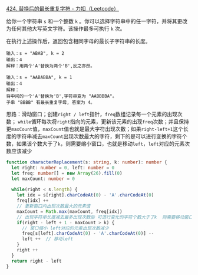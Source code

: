 [424. 替换后的最长重复字符 - 力扣（Leetcode）](https://leetcode.cn/problems/longest-repeating-character-replacement/description/)

给你一个字符串 `s` 和一个整数 `k` 。你可以选择字符串中的任一字符，并将其更改为任何其他大写英文字符。该操作最多可执行 `k` 次。

在执行上述操作后，返回包含相同字母的最长子字符串的长度。

```
输入：s = "ABAB", k = 2
输出：4
解释：用两个'A'替换为两个'B',反之亦然。

输入：s = "AABABBA", k = 1
输出：4
解释：
将中间的一个'A'替换为'B',字符串变为 "AABBBBA"。
子串 "BBBB" 有最长重复字母, 答案为 4。
```

思路：滑动窗口；创建`right / left`指针，`freq`数组记录每一个元素的出现次数；
`while`循环每次将`right`指向的元素，更新该元素的出现`freq`次数；并且保持更`maxCount`值，`maxCount`值也就是最大字符出现次数；如果`right-left+1`这个长度的字符串减去`maxCount`出现次数最大的字符，剩下的是可以进行变换的字符个数，如果该个数大于了`k`，则需要缩小窗口，也就是移动`left`，`left`对应的元素次数应该减少

```typescript
function characterReplacement(s: string, k: number): number {
  let right: number = 0, left: number = 0
  let freq: number[] = new Array(26).fill(0)
  let maxCount: number = 0
  
  while(right < s.length) {
    let idx = s[right].charCodeAt(0) - 'A'.charCodeAt(0)
    freq[idx] ++
    // 更新窗口内出现次数最大的元素值
    maxCount = Math.max(maxCount, freq[idx])
    // 出现字符串长度减去最多出现次数后 可进行变化的字符个数大于了k  则需要移动窗口，缩小窗口大小
    if(right - left + 1 - maxCount > k) {
      // 窗口缩小 left对应的元素出现次数减少
      freq[s[left].charCodeAt(0) - 'A'.charCodeAt(0)] --
      left ++  // 移动left
    }
    right ++
  }
  return right - left
}
```


